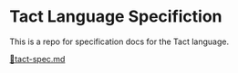 # Tact Language Specifiction

This is a repo for specification docs for the Tact language.

[📄tact-spec.md](tact-spec.md)
